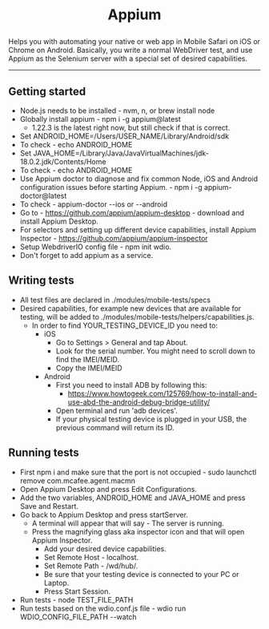 # <p align="center">Appium</p>

Helps you with automating your native or web app in Mobile Safari on iOS or Chrome on Android.
Basically, you write a normal WebDriver test, and use Appium as the Selenium server with a special set of desired capabilities.

<hr />

## Getting started

* Node.js needs to be installed - nvm, n, or brew install node
* Globally install appium - npm i -g appium@latest
  * 1.22.3 is the latest right now, but still check if that is correct.
* Set ANDROID_HOME=/Users/USER_NAME/Library/Android/sdk
* To check - echo ANDROID_HOME
* Set JAVA_HOME=/Library/Java/JavaVirtualMachines/jdk-18.0.2.jdk/Contents/Home
* To check - echo ANDROID_HOME
* Use Appium doctor to diagnose and fix common Node, iOS and Android configuration issues before starting Appium. - npm i -g appium-doctor@latest
* To check - appium-doctor --ios or --android
* Go to - https://github.com/appium/appium-desktop - download and install Appium Desktop.
* For selectors and setting up different device capabilities, install Appium Inspector - https://github.com/appium/appium-inspector
* Setup WebdriverIO config file - npm init wdio.
* Don't forget to add appium as a service.

## Writing tests

* All test files are declared in ./modules/mobile-tests/specs
* Desired capabilities, for example new devices that are available for testing,
will be added to ./modules/mobile-tests/helpers/capabilities.js.
  * In order to find YOUR_TESTING_DEVICE_ID you need to:
    * iOS
      * Go to Settings > General and tap About.
      * Look for the serial number. You might need to scroll down to find the IMEI/MEID.
      * Copy the IMEI/MEID
    * Android
      * First you need to install ADB by following this:
        * https://www.howtogeek.com/125769/how-to-install-and-use-abd-the-android-debug-bridge-utility/
      * Open terminal and run 'adb devices'.
      * If your physical testing device is plugged in your USB, the previous command will return its ID.

## Running tests

* First npm i and make sure that the port is not occupied - sudo launchctl remove com.mcafee.agent.macmn
* Open Appium Desktop and press Edit Configurations.
* Add the two variables, ANDROID_HOME and JAVA_HOME and press Save and Restart.
* Go back to Appium Desktop and press startServer.
  * A terminal will appear that will say - The server is running.
  * Press the magnifying glass aka inspector icon and that will open Appium Inspector.
      * Add your desired device capabilities.
      * Set Remote Host - localhost.
      * Set Remote Path - /wd/hub/.
      * Be sure that your testing device is connected to your PC or Laptop.
      * Press Start Session.
* Run tests - node TEST_FILE_PATH
* Run tests based on the wdio.conf.js file - wdio run WDIO_CONFIG_FILE_PATH --watch
